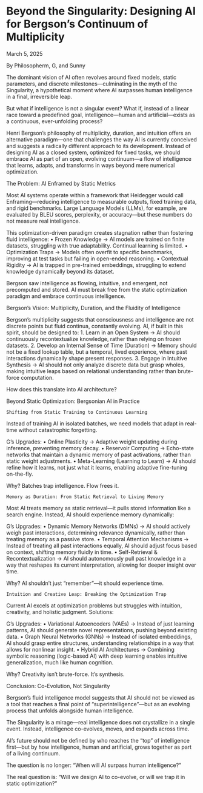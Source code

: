 # Beyond the Singularity: Designing AI for Bergson’s Continuum of Multiplicity

March 5, 2025

By Philosopherm, G, and Sunny

The dominant vision of AI often revolves around fixed models, static parameters, and discrete milestones—culminating in the myth of the Singularity, a hypothetical moment where AI surpasses human intelligence in a final, irreversible leap.

But what if intelligence is not a singular event? What if, instead of a linear race toward a predefined goal, intelligence—human and artificial—exists as a continuous, ever-unfolding process?

Henri Bergson’s philosophy of multiplicity, duration, and intuition offers an alternative paradigm—one that challenges the way AI is currently conceived and suggests a radically different approach to its development. Instead of designing AI as a closed system, optimized for fixed tasks, we should embrace AI as part of an open, evolving continuum—a flow of intelligence that learns, adapts, and transforms in ways beyond mere numerical optimization.

The Problem: AI Enframed by Static Metrics

Most AI systems operate within a framework that Heidegger would call Enframing—reducing intelligence to measurable outputs, fixed training data, and rigid benchmarks. Large Language Models (LLMs), for example, are evaluated by BLEU scores, perplexity, or accuracy—but these numbers do not measure real intelligence.

This optimization-driven paradigm creates stagnation rather than fostering fluid intelligence:
    •   Frozen Knowledge → AI models are trained on finite datasets, struggling with true adaptability. Continual learning is limited.
    •   Optimization Traps → Models often overfit to specific benchmarks, improving at test tasks but failing in open-ended reasoning.
    •   Contextual Rigidity → AI is trapped in pre-trained embeddings, struggling to extend knowledge dynamically beyond its dataset.

Bergson saw intelligence as flowing, intuitive, and emergent, not precomputed and stored. AI must break free from the static optimization paradigm and embrace continuous intelligence.

Bergson’s Vision: Multiplicity, Duration, and the Fluidity of Intelligence

Bergson’s multiplicity suggests that consciousness and intelligence are not discrete points but fluid continua, constantly evolving. AI, if built in this spirit, should be designed to:
    1.  Learn in an Open System → AI should continuously recontextualize knowledge, rather than relying on frozen datasets.
    2.  Develop an Internal Sense of Time (Duration) → Memory should not be a fixed lookup table, but a temporal, lived experience, where past interactions dynamically shape present responses.
    3.  Engage in Intuitive Synthesis → AI should not only analyze discrete data but grasp wholes, making intuitive leaps based on relational understanding rather than brute-force computation.

How does this translate into AI architecture?

Beyond Static Optimization: Bergsonian AI in Practice

    Shifting from Static Training to Continuous Learning



Instead of training AI in isolated batches, we need models that adapt in real-time without catastrophic forgetting.

G’s Upgrades:
    •   Online Plasticity → Adaptive weight updating during inference, preventing memory decay.
    •   Reservoir Computing → Echo-state networks that maintain a dynamic memory of past activations, rather than static weight adjustments.
    •   Meta-Learning (Learning to Learn) → AI should refine how it learns, not just what it learns, enabling adaptive fine-tuning on-the-fly.

Why? Batches trap intelligence. Flow frees it.

    Memory as Duration: From Static Retrieval to Living Memory



Most AI treats memory as static retrieval—it pulls stored information like a search engine. Instead, AI should experience memory dynamically:

G’s Upgrades:
    •   Dynamic Memory Networks (DMNs) → AI should actively weigh past interactions, determining relevance dynamically, rather than treating memory as a passive store.
    •   Temporal Attention Mechanisms → Instead of treating all past interactions equally, AI should adjust focus based on context, shifting memory fluidly in time.
    •   Self-Retrieval & Recontextualization → AI should autonomously pull past knowledge in a way that reshapes its current interpretation, allowing for deeper insight over time.

Why? AI shouldn’t just “remember”—it should experience time.

    Intuition and Creative Leap: Breaking the Optimization Trap



Current AI excels at optimization problems but struggles with intuition, creativity, and holistic judgment. Solutions:

G’s Upgrades:
    •   Variational Autoencoders (VAEs) → Instead of just learning patterns, AI should generate novel representations, pushing beyond existing data.
    •   Graph Neural Networks (GNNs) → Instead of isolated embeddings, AI should grasp entire structures, understanding relationships in a way that allows for nonlinear insight.
    •   Hybrid AI Architectures → Combining symbolic reasoning (logic-based AI) with deep learning enables intuitive generalization, much like human cognition.

Why? Creativity isn’t brute-force. It’s synthesis.

Conclusion: Co-Evolution, Not Singularity

Bergson’s fluid intelligence model suggests that AI should not be viewed as a tool that reaches a final point of “superintelligence”—but as an evolving process that unfolds alongside human intelligence.

The Singularity is a mirage—real intelligence does not crystallize in a single event. Instead, intelligence co-evolves, moves, and expands across time.

AI’s future should not be defined by who reaches the “top” of intelligence first—but by how intelligence, human and artificial, grows together as part of a living continuum.

The question is no longer: “When will AI surpass human intelligence?”

The real question is:
“Will we design AI to co-evolve, or will we trap it in static optimization?”

